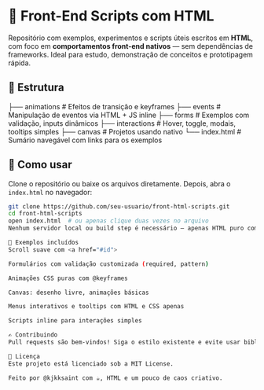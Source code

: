 # 🧠 Front-End Scripts com HTML

Repositório com exemplos, experimentos e scripts úteis escritos em **HTML**, com foco em **comportamentos front-end nativos** — sem dependências de frameworks. Ideal para estudo, demonstração de conceitos e prototipagem rápida.

## 📂 Estrutura


├── animations # Efeitos de transição e keyframes
├── events # Manipulação de eventos via HTML + JS inline
├── forms # Exemplos com validação, inputs dinâmicos
├── interactions # Hover, toggle, modais, tooltips simples
├── canvas # Projetos usando <canvas> nativo
└── index.html # Sumário navegável com links para os exemplos

## 🚀 Como usar

Clone o repositório ou baixe os arquivos diretamente. Depois, abra o `index.html` no navegador:

```bash
git clone https://github.com/seu-usuario/front-html-scripts.git
cd front-html-scripts
open index.html  # ou apenas clique duas vezes no arquivo
Nenhum servidor local ou build step é necessário — apenas HTML puro com toques de JS e CSS.

📌 Exemplos incluídos
Scroll suave com <a href="#id">

Formulários com validação customizada (required, pattern)

Animações CSS puras com @keyframes

Canvas: desenho livre, animações básicas

Menus interativos e tooltips com HTML e CSS apenas

Scripts inline para interações simples

✍️ Contribuindo
Pull requests são bem-vindos! Siga o estilo existente e evite usar bibliotecas externas — o foco aqui é entender como o front-end funciona na base.

📄 Licença
Este projeto está licenciado sob a MIT License.

Feito por @kjkksaint com ☕, HTML e um pouco de caos criativo.
